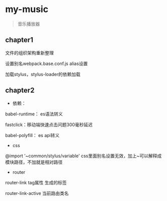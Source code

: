 # my-music

> 音乐播放器

## chapter1

文件的组织架构重新整理

设置别名webpack.base.conf.js alias设置

加载stylus，stylus-loader的依赖加载

## chapter2

- 依赖：

babel-runtime： es语法转义

fastclick：移动端快速点击问题300毫秒延迟

babel-polyfill： es api转义

- css

@import '\~common/stylus/variable' css里面别名设置无效，加上~可以解释成模块路径，不加就是相对路径

- router

router-link tag属性 生成的标签

router-link-active 当前路由类名

